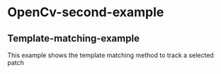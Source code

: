 # OpenCv-second-example
## Template-matching-example

This example shows the template matching method to track a selected patch
